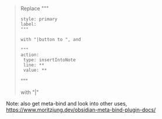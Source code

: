 >Replace
>"""
>```meta-bind-button
>style: primary
>label: 
>"""
>
>with "|button to ", and
>
>"""
>action:
>  type: insertIntoNote
>  line: **
>  value: **
>```
>"""
>
>with "|"

Note: also get meta-bind and look into other uses,
https://www.moritzjung.dev/obsidian-meta-bind-plugin-docs/